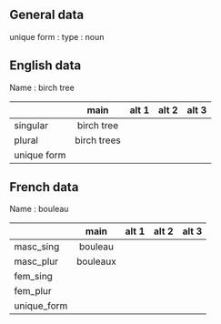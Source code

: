 ## General data

unique form :
type : noun

## English data

Name : birch tree

|             |    main     | alt 1 | alt 2 | alt 3 |
| :---------- | :---------: | :---: | :---: | ----- |
| singular    | birch tree  |       |       |       |
| plural      | birch trees |       |       |       |
| unique form |             |       |       |       |

## French data

Name : bouleau

|             |   main   | alt 1 | alt 2 | alt 3 |
| :---------- | :------: | :---: | :---: | :---: |
| masc_sing   | bouleau  |       |       |       |
| masc_plur   | bouleaux |       |       |       |
| fem_sing    |          |       |       |       |
| fem_plur    |          |       |       |       |
| unique_form |          |       |       |       |


